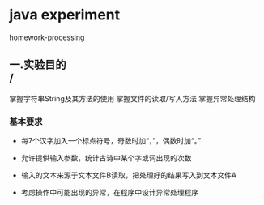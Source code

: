 # java experiment
 homework-processing
 

## 一.实验目的<br>/<br>
 掌握字符串String及其方法的使用
 掌握文件的读取/写入方法
 掌握异常处理结构


### 基本要求
+ 每7个汉字加入一个标点符号，奇数时加“，”，偶数时加“。”
* 允许提供输入参数，统计古诗中某个字或词出现的次数
- 输入的文本来源于文本文件B读取，把处理好的结果写入到文本文件A
+ 考虑操作中可能出现的异常，在程序中设计异常处理程序
